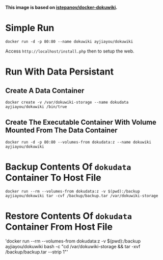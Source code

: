 **This image is based on [istepanov/docker-dokuwiki](https://github.com/istepanov/docker-dokuwiki).**


Simple Run
===
`docker run -d -p 80:80 --name dokuwiki ayjiayou/dokuwiki`

Access `http://localhost/install.php` then to setup the web.


Run With Data Persistant
===

Create A Data Container
---
`docker create -v /var/dokuwiki-storage --name dokudata ayjiayou/dokuwiki /bin/true`

Create The Executable Container With Volume Mounted From The Data Container
---
`docker run -d -p 80:80 --volumes-from dokudata:z --name dokuwiki ayjiayou/dokuwiki`


Backup Contents Of `dokudata` Container To Host File
===
`docker run --rm --volumes-from dokudata:z -v $(pwd):/backup ayjiayou/dokuwiki tar -cvf /backup/backup.tar /var/dokuwiki-storage`


Restore Contents Of `dokudata` Container From Host File
===
'docker run --rm --volumes-from dokudata:z -v $(pwd):/backup  ayjiayou/dokuwiki bash -c "cd /var/dokuwiki-storage && tar -xvf /backup/backup.tar --strip 1"'

